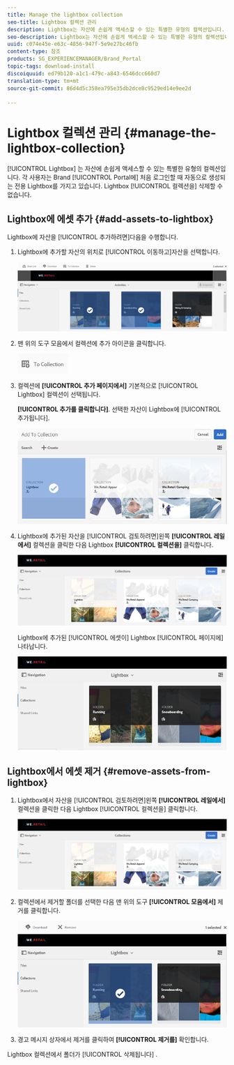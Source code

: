 ```yaml
---
title: Manage the lightbox collection
seo-title: Lightbox 컬렉션 관리
description: Lightbox는 자산에 손쉽게 액세스할 수 있는 특별한 유형의 컬렉션입니다. Each user has an exclusive lightbox that is automatically created when they log in to Brand Portal for the first time. Lightbox 컬렉션을 삭제할 수 없습니다.
seo-description: Lightbox는 자산에 손쉽게 액세스할 수 있는 특별한 유형의 컬렉션입니다. 각 사용자는 처음으로 브랜드 포털에 로그인할 때 자동으로 생성되는 전용 라이트박스를 가지고 있습니다. Lightbox 컬렉션을 삭제할 수 없습니다.
uuid: c074e45e-e63c-4856-947f-5e9e27bc46fb
content-type: 참조
products: SG_EXPERIENCEMANAGER/Brand_Portal
topic-tags: download-install
discoiquuid: ed79b120-a1c1-479c-a843-6546dcc660d7
translation-type: tm+mt
source-git-commit: 86d4d5c358ea795e35db2dce8c9529ed14e9ee2d

---
```



# Lightbox 컬렉션 관리 {#manage-the-lightbox-collection}

[!UICONTROL Lightbox] 는 자산에 손쉽게 액세스할 수 있는 특별한 유형의 컬렉션입니다. 각 사용자는 Brand [!UICONTROL Portal에] 처음 로그인할 때 자동으로 생성되는 전용 Lightbox를 가지고 있습니다. Lightbox [!UICONTROL 컬렉션을] 삭제할 수 없습니다.

## Lightbox에 에셋 추가 {#add-assets-to-lightbox}

Lightbox에 자산을 [!UICONTROL 추가하려면]다음을 수행합니다.

1. Lightbox에 추가할 자산의 위치로 [!UICONTROL 이동하고]자산을 선택합니다.

   ![](assets/link_sharing_assetselection.png)

1. 맨 위의 도구 모음에서 컬렉션에 추가 아이콘을 클릭합니다.

   ![](assets/add_to_collection.png)

1. 컬렉션에 **[!UICONTROL 추가 페이지에서]** 기본적으로 [!UICONTROL Lightbox] 컬렉션이 선택됩니다.

   **[!UICONTROL 추가를 클릭합니다]**. 선택한 자산이 Lightbox에 [!UICONTROL 추가됩니다].

   ![](assets/add_to_collectionlightbox.png)

1. Lightbox에 추가된 자산을 [!UICONTROL 검토하려면]왼쪽 **[!UICONTROL 레일에서]** 컬렉션을 클릭한 다음 Lightbox **[!UICONTROL 컬렉션을]** 클릭합니다.

   ![](assets/collections_lightbox.png)

   Lightbox에 추가된 [!UICONTROL 에셋이] Lightbox [!UICONTROL 페이지에] 나타납니다.

   ![](assets/added_to_collectionlightbox.png)

## Lightbox에서 에셋 제거 {#remove-assets-from-lightbox}

1. Lightbox에서 자산을 [!UICONTROL 검토하려면]왼쪽 **[!UICONTROL 레일에서]** 컬렉션을 클릭한 다음 Lightbox [!UICONTROL 컬렉션을] 클릭합니다.

   ![](assets/collections_lightbox-1.png)

1. 컬렉션에서 제거할 폴더를 선택한 다음 맨 위의 도구 **[!UICONTROL 모음에서]** 제거를 클릭합니다.

   ![](assets/collections_lightboxdelete.png)

1. 경고 메시지 상자에서 제거를 클릭하여 **[!UICONTROL 제거를]** 확인합니다.

Lightbox 컬렉션에서 폴더가 [!UICONTROL 삭제됩니다] .
